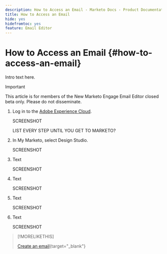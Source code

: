 ```yaml
---
description: How to Access an Email - Marketo Docs - Product Documentation
title: How to Access an Email
hide: yes
hidefromtoc: yes
feature: Email Editor
---
```

# How to Access an Email {#how-to-access-an-email}

Intro text here.

>[!IMPORTANT]
>
>This article is for members of the New Marketo Engage Email Editor closed beta only. Please do not disseminate.

1. Log in to the [Adobe Experience Cloud](https://experiencecloud.adobe.com/).

   SCREENSHOT

   LIST EVERY STEP UNTIL YOU GET TO MARKETO?

1. In My Marketo, select Design Studio.

   SCREENSHOT

1. Text

   SCREENSHOT

1. Text

   SCREENSHOT

1. Text

   SCREENSHOT

1. Text

   SCREENSHOT

>[!MORELIKETHIS]
>
>[Create an email](/help/marketo/product-docs/email-marketing/general/beta-new-email-editor/create-an-email.md){target="_blank"}
